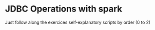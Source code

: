 # JDBC Operations with spark

Just follow along the exercices self-explanatory scripts by order (0 to 2)
